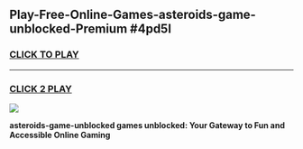
## Play-Free-Online-Games-asteroids-game-unblocked-Premium #4pd5l
<h3>
<a href="https://premium.freeplayer.one?title=asteroids-game-unblocked&ref=8M">CLICK TO PLAY</a></h3>
<hr>

<h3>
<a href="https://premium.freeplayer.one?title=asteroids-game-unblocked&ref=8M">CLICK 2 PLAY</a>
  
</h3>

<a href="https://premium.freeplayer.one?title=asteroids-game-unblocked&ref=8M"><img src="https://clearcache.store/games.png"></a>


**asteroids-game-unblocked games unblocked: Your Gateway to Fun and Accessible Online Gaming**
